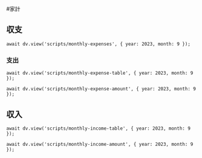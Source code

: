 #家計
## 収支
```dataviewjs
await dv.view('scripts/monthly-expenses', { year: 2023, month: 9 });
```
### 支出
```dataviewjs
await dv.view('scripts/monthly-expense-table', { year: 2023, month: 9 });
```
```dataviewjs
await dv.view('scripts/monthly-expense-amount', { year: 2023, month: 9 });
```
## 収入
```dataviewjs
await dv.view('scripts/monthly-income-table', { year: 2023, month: 9 });
```
```dataviewjs
await dv.view('scripts/monthly-income-amount', { year: 2023, month: 9 });
```
